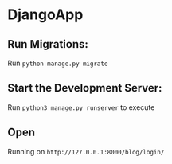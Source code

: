 # DjangoApp

## Run Migrations:

Run `python manage.py migrate`

## Start the Development Server:

Run `python3 manage.py runserver` to execute

## Open
Running on `http://127.0.0.1:8000/blog/login/`


